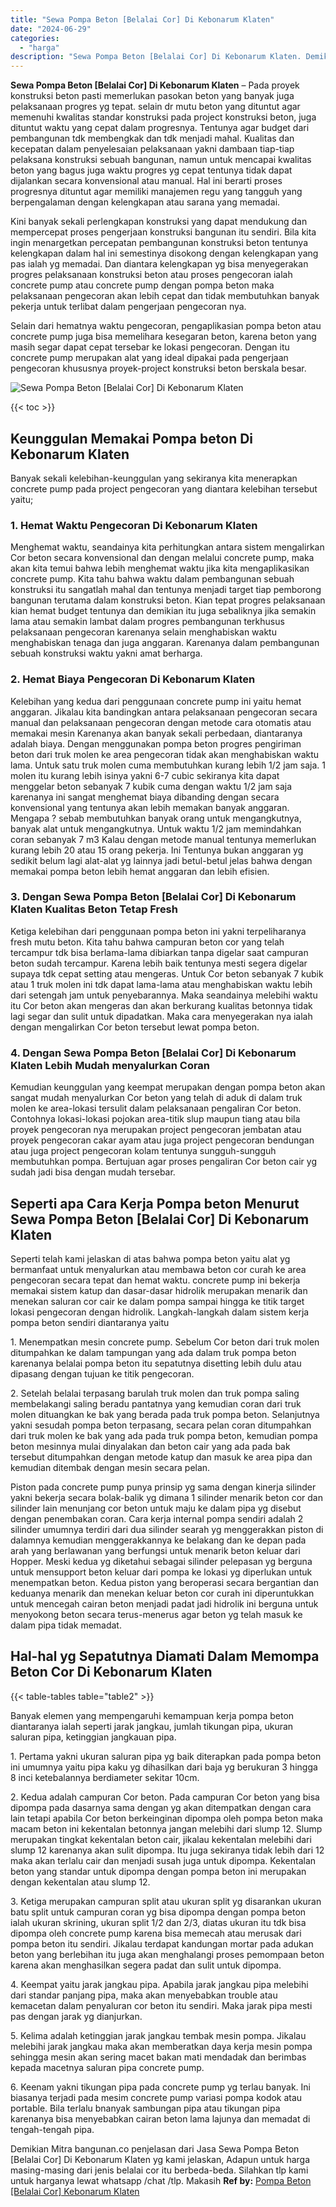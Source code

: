 ```yaml
---
title: "Sewa Pompa Beton [Belalai Cor] Di Kebonarum Klaten"
date: "2024-06-29"
categories: 
  - "harga"
description: "Sewa Pompa Beton [Belalai Cor] Di Kebonarum Klaten. Demikian Mitra bangunan.co penjelasan dari Jasa Sewa Pompa Beton [Belalai Cor] Di Kebonarum Klaten yg k..."
---
```


**Sewa Pompa Beton \[Belalai Cor\] Di Kebonarum Klaten** – Pada proyek konstruksi beton pasti memerlukan pasokan beton yang banyak juga pelaksanaan progres yg tepat. selain dr mutu beton yang dituntut agar memenuhi kwalitas standar konstruksi pada project konstruksi beton, juga dituntut waktu yang cepat dalam progresnya. Tentunya agar budget dari pembangunan tdk membengkak dan tdk menjadi mahal. Kualitas dan kecepatan dalam penyelesaian pelaksanaan yakni dambaan tiap-tiap pelaksana konstruksi sebuah bangunan, namun untuk mencapai kwalitas beton yang bagus juga waktu progres yg cepat tentunya tidak dapat dijalankan secara konvensional atau manual. Hal ini berarti proses progresnya dituntut agar memiliki manajemen regu yang tangguh yang berpengalaman dengan kelengkapan atau sarana yang memadai.

Kini banyak sekali perlengkapan konstruksi yang dapat mendukung dan mempercepat proses pengerjaan konstruksi bangunan itu sendiri. Bila kita ingin menargetkan percepatan pembangunan konstruksi beton tentunya kelengkapan dalam hal ini semestinya disokong dengan kelengkapan yang pas ialah yg memadai. Dan diantara kelengkapan yg bisa menyegerakan progres pelaksanaan konstruksi beton atau proses pengecoran ialah concrete pump atau concrete pump dengan pompa beton maka pelaksanaan pengecoran akan lebih cepat dan tidak membutuhkan banyak pekerja untuk terlibat dalam pengerjaan pengecoran nya.

Selain dari hematnya waktu pengecoran, pengaplikasian pompa beton atau concrete pump juga bisa memelihara kesegaran beton, karena beton yang masih segar dapat cepat tersebar ke lokasi pengecoran. Dengan itu concrete pump merupakan alat yang ideal dipakai pada pengerjaan pengecoran khususnya proyek-project konstruksi beton berskala besar.

![Sewa Pompa Beton [Belalai Cor] Di Kebonarum Klaten](/images/sewa-concrete-pump-39.png)

{{< toc >}}

## Keunggulan Memakai Pompa beton Di Kebonarum Klaten

Banyak sekali kelebihan-keunggulan yang sekiranya kita menerapkan concrete pump pada project pengecoran yang diantara kelebihan tersebut yaitu;

### 1\. Hemat Waktu Pengecoran Di Kebonarum Klaten

Menghemat waktu, seandainya kita perhitungkan antara sistem mengalirkan Cor beton secara konvensional dan dengan melalui concrete pump, maka akan kita temui bahwa lebih menghemat waktu jika kita mengaplikasikan concrete pump. Kita tahu bahwa waktu dalam pembangunan sebuah konstruksi itu sangatlah mahal dan tentunya menjadi target tiap pemborong bangunan terutama dalam konstruksi beton. Kian tepat progres pelaksanaan kian hemat budget tentunya dan demikian itu juga sebaliknya jika semakin lama atau semakin lambat dalam progres pembangunan terkhusus pelaksanaan pengecoran karenanya selain menghabiskan waktu menghabiskan tenaga dan juga anggaran. Karenanya dalam pembangunan sebuah konstruksi waktu yakni amat berharga.

### 2\. Hemat Biaya Pengecoran Di Kebonarum Klaten

Kelebihan yang kedua dari penggunaan concrete pump ini yaitu hemat anggaran. Jikalau kita bandingkan antara pelaksanaan pengecoran secara manual dan pelaksanaan pengecoran dengan metode cara otomatis atau memakai mesin Karenanya akan banyak sekali perbedaan, diantaranya adalah biaya. Dengan menggunakan pompa beton progres pengiriman beton dari truk molen ke area pengecoran tidak akan menghabiskan waktu lama. Untuk satu truk molen cuma membutuhkan kurang lebih 1/2 jam saja. 1 molen itu kurang lebih isinya yakni 6-7 cubic sekiranya kita dapat menggelar beton sebanyak 7 kubik cuma dengan waktu 1/2 jam saja karenanya ini sangat menghemat biaya dibanding dengan secara konvensional yang tentunya akan lebih memakan banyak anggaran. Mengapa ? sebab membutuhkan banyak orang untuk mengangkutnya, banyak alat untuk mengangkutnya. Untuk waktu 1/2 jam memindahkan coran sebanyak 7 m3 Kalau dengan metode manual tentunya memerlukan kurang lebih 20 atau 15 orang pekerja. Ini Tentunya bukan anggaran yg sedikit belum lagi alat-alat yg lainnya jadi betul-betul jelas bahwa dengan memakai pompa beton lebih hemat anggaran dan lebih efisien.

### 3\. Dengan Sewa Pompa Beton \[Belalai Cor\] Di Kebonarum Klaten Kualitas Beton Tetap Fresh

Ketiga kelebihan dari penggunaan pompa beton ini yakni terpeliharanya fresh mutu beton. Kita tahu bahwa campuran beton cor yang telah tercampur tdk bisa berlama-lama dibiarkan tanpa digelar saat campuran beton sudah tercampur. Karena lebih baik tentunya mesti segera digelar supaya tdk cepat setting atau mengeras. Untuk Cor beton sebanyak 7 kubik atau 1 truk molen ini tdk dapat lama-lama atau menghabiskan waktu lebih dari setengah jam untuk penyebarannya. Maka seandainya melebihi waktu itu Cor beton akan mengeras dan akan berkurang kualitas betonnya tidak lagi segar dan sulit untuk dipadatkan. Maka cara menyegerakan nya ialah dengan mengalirkan Cor beton tersebut lewat pompa beton.

### 4\. Dengan Sewa Pompa Beton \[Belalai Cor\] Di Kebonarum Klaten Lebih Mudah menyalurkan Coran

Kemudian keunggulan yang keempat merupakan dengan pompa beton akan sangat mudah menyalurkan Cor beton yang telah di aduk di dalam truk molen ke area-lokasi tersulit dalam pelaksanaan pengaliran Cor beton. Contohnya lokasi-lokasi pojokan area-titik slup maupun tiang atau bila proyek pengecoran nya merupakan project pengecoran jembatan atau proyek pengecoran cakar ayam atau juga project pengecoran bendungan atau juga project pengecoran kolam tentunya sungguh-sungguh membutuhkan pompa. Bertujuan agar proses pengaliran Cor beton cair yg sudah jadi bisa dengan mudah tersebar.

## Seperti apa Cara Kerja Pompa beton Menurut Sewa Pompa Beton \[Belalai Cor\] Di Kebonarum Klaten

Seperti telah kami jelaskan di atas bahwa pompa beton yaitu alat yg bermanfaat untuk menyalurkan atau membawa beton cor curah ke area pengecoran secara tepat dan hemat waktu. concrete pump ini bekerja memakai sistem katup dan dasar-dasar hidrolik merupakan menarik dan menekan saluran cor cair ke dalam pompa sampai hingga ke titik target lokasi pengecoran dengan hidrolik. Langkah-langkah dalam sistem kerja pompa beton sendiri diantaranya yaitu

1\. Menempatkan mesin concrete pump. Sebelum Cor beton dari truk molen ditumpahkan ke dalam tampungan yang ada dalam truk pompa beton karenanya belalai pompa beton itu sepatutnya disetting lebih dulu atau dipasang dengan tujuan ke titik pengecoran.

2\. Setelah belalai terpasang barulah truk molen dan truk pompa saling membelakangi saling beradu pantatnya yang kemudian coran dari truk molen dituangkan ke bak yang berada pada truk pompa beton. Selanjutnya yakni sesudah pompa beton terpasang, secara pelan coran ditumpahkan dari truk molen ke bak yang ada pada truk pompa beton, kemudian pompa beton mesinnya mulai dinyalakan dan beton cair yang ada pada bak tersebut ditumpahkan dengan metode katup dan masuk ke area pipa dan kemudian ditembak dengan mesin secara pelan.

Piston pada concrete pump punya prinsip yg sama dengan kinerja silinder yakni bekerja secara bolak-balik yg dimana 1 silinder menarik beton cor dan silinder lain menunjang cor beton untuk maju ke dalam pipa yg disebut dengan penembakan coran. Cara kerja internal pompa sendiri adalah 2 silinder umumnya terdiri dari dua silinder searah yg menggerakkan piston di dalamnya kemudian menggerakkannya ke belakang dan ke depan pada arah yang berlawanan yang berfungsi untuk menarik beton keluar dari Hopper. Meski kedua yg diketahui sebagai silinder pelepasan yg berguna untuk mensupport beton keluar dari pompa ke lokasi yg diperlukan untuk menempatkan beton. Kedua piston yang beroperasi secara bergantian dan keduanya menarik dan menekan keluar beton cor curah ini diperuntukkan untuk mencegah cairan beton menjadi padat jadi hidrolik ini berguna untuk menyokong beton secara terus-menerus agar beton yg telah masuk ke dalam pipa tidak memadat.

## Hal-hal yg Sepatutnya Diamati Dalam Memompa Beton Cor Di Kebonarum Klaten

{{< table-tables table="table2" >}}

Banyak elemen yang mempengaruhi kemampuan kerja pompa beton diantaranya ialah seperti jarak jangkau, jumlah tikungan pipa, ukuran saluran pipa, ketinggian jangkauan pipa.

1\. Pertama yakni ukuran saluran pipa yg baik diterapkan pada pompa beton ini umumnya yaitu pipa kaku yg dihasilkan dari baja yg berukuran 3 hingga 8 inci ketebalannya berdiameter sekitar 10cm.

2\. Kedua adalah campuran Cor beton. Pada campuran Cor beton yang bisa dipompa pada dasarnya sama dengan yg akan ditempatkan dengan cara lain tetapi apabila Cor beton berkeinginan dipompa oleh pompa beton maka macam beton ini kekentalan betonnya jangan melebihi dari slump 12. Slump merupakan tingkat kekentalan beton cair, jikalau kekentalan melebihi dari slump 12 karenanya akan sulit dipompa. Itu juga sekiranya tidak lebih dari 12 maka akan terlalu cair dan menjadi susah juga untuk dipompa. Kekentalan beton yang standar untuk dipompa dengan pompa beton ini merupakan dengan kekentalan atau slump 12.

3\. Ketiga merupakan campuran split atau ukuran split yg disarankan ukuran batu split untuk campuran coran yg bisa dipompa dengan pompa beton ialah ukuran skrining, ukuran split 1/2 dan 2/3, diatas ukuran itu tdk bisa dipompa oleh concrete pump karena bisa memecah atau merusak dari pompa beton itu sendiri. Jikalau terdapat kandungan mortar pada adukan beton yang berlebihan itu juga akan menghalangi proses pemompaan beton karena akan menghasilkan segera padat dan sulit untuk dipompa.

4\. Keempat yaitu jarak jangkau pipa. Apabila jarak jangkau pipa melebihi dari standar panjang pipa, maka akan menyebabkan trouble atau kemacetan dalam penyaluran cor beton itu sendiri. Maka jarak pipa mesti pas dengan jarak yg dianjurkan.

5\. Kelima adalah ketinggian jarak jangkau tembak mesin pompa. Jikalau melebihi jarak jangkau maka akan memberatkan daya kerja mesin pompa sehingga mesin akan sering macet bakan mati mendadak dan berimbas kepada macetnya saluran pipa concrete pump.

6\. Keenam yakni tikungan pipa pada concrete pump yg terlau banyak. Ini biasanya terjadi pada mesim concrete pump variasi pompa kodok atau portable. Bila terlalu bnanyak sambungan pipa atau tikungan pipa karenanya bisa menyebabkan cairan beton lama lajunya dan memadat di tengah-tengah pipa.

Demikian Mitra bangunan.co penjelasan dari Jasa Sewa Pompa Beton \[Belalai Cor\] Di Kebonarum Klaten yg kami jelaskan, Adapun untuk harga masing-masing dari jenis belalai cor itu berbeda-beda. Silahkan tlp kami untuk harganya lewat whatsapp /chat /tlp. Makasih
**Ref by:** [Pompa Beton [Belalai Cor] Kebonarum Klaten](https://id.wikipedia.org/wiki/Pompa)
